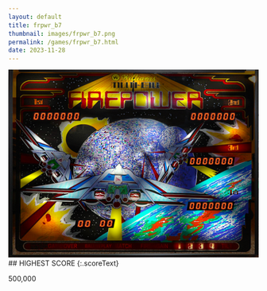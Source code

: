 ```yaml
---
layout: default
title: frpwr_b7
thumbnail: images/frpwr_b7.png
permalink: /games/frpwr_b7.html
date: 2023-11-28
---
```


<img src="../images/frpwr_b7.png" class="gameThumbnail img-fluid mx-auto align-middle">
## HIGHEST SCORE
{:.scoreText}

500,000

